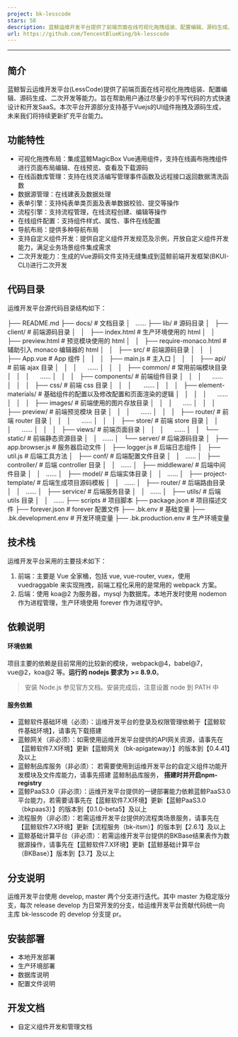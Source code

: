 ```yaml
---
project: bk-lesscode
stars: 58
description: 蓝鲸运维开发平台提供了前端页面在线可视化拖拽组装、配置编辑、源码生成、二次开发等能力。旨在帮助用户快速设计和开发 SaaS。
url: https://github.com/TencentBlueKing/bk-lesscode
---
```


* * *

简介
--

蓝鲸智云运维开发平台(LessCode)提供了前端页面在线可视化拖拽组装、配置编辑、源码生成、二次开发等能力。旨在帮助用户通过尽量少的手写代码的方式快速设计和开发SaaS。本次平台开源部分支持基于Vuejs的UI组件拖拽及源码生成，未来我们将持续更新扩充平台能力。

功能特性
----

-   可视化拖拽布局：集成蓝鲸MagicBox Vue通用组件，支持在线画布拖拽组件进行页面布局编辑、在线预览、查看及下载源码
-   在线函数库管理：支持在线灵活编写管理事件函数及远程接口返回数据清洗函数
-   数据源管理：在线建表及数据处理
-   表单引擎：支持纯表单类页面及表单数据校验、提交等操作
-   流程引擎：支持流程管理，在线流程创建、编辑等操作
-   在线组件配置：支持组件样式、属性、事件在线配置
-   导航布局：提供多种导航布局
-   支持自定义组件开发：提供自定义组件开发规范及示例，开放自定义组件开发能力，满足业务场景组件集成需求
-   二次开发能力：生成的Vue源码文件支持无缝集成到蓝鲸前端开发框架(BKUI-CLI)进行二次开发

代码目录
----

运维开发平台源代码目录结构如下：

├── README.md
├── docs/                   # 文档目录
│   ......
├── lib/                    # 源码目录
│   ├── client/             # 前端源码目录
│   │   ├── index.html      # 生产环境使用的 html
│   │   ├── preview.html    # 预览模块使用的 html
│   │   ├── require-monaco.html # 辅助引入 monaco 编辑器的 html
│   │   ├── src/            # 前端源码目录
│   │   │   ├── App.vue     # App 组件
│   │   │   ├── main.js     # 主入口
│   │   │   ├── api/        # 前端 ajax 目录
│   │   │       ......
│   │   │   ├── common/     # 常用前端模块目录
│   │   │       ......
│   │   │   ├── components/ # 前端组件目录
│   │   │       ......
│   │   │   ├── css/        # 前端 css 目录
│   │   │       ......
│   │   │   ├── element-materials/  # 基础组件的配置以及修改配置和页面渲染的逻辑
│   │   │   │       ......
│   │   │   ├── images/     # 前端使用的图片存放目录
│   │   │       .....
│   │   │   ├── preview/    # 前端预览模块 目录
│   │   │       ......
│   │   │   ├── router/     # 前端 router 目录
│   │   │       ......
│   │   │   ├── store/      # 前端 store 目录
│   │   │       ......
│   │   │   ├── views/      # 前端页面目录
│   │   │       ......
│   │   └── static/         # 前端静态资源目录
│   │       ......
│   └── server/             # 后端源码目录
│       ├── app.browser.js  # 服务器启动文件
│       ├── logger.js       # 后端日志组件
│       ├── util.js         # 后端工具方法
│       ├── conf/           # 后端配置文件目录
│       │   ......
│       ├── controller/     # 后端 controller 目录
│       │   ......
│       ├── middleware/     # 后端中间件目录
│       │   ......
│       ├── model/          # 后端实体目录
│       │   ......
│       ├── project-template/  # 后端生成项目源码模板
│       │   ......
│       ├── router/         # 后端路由目录
│       │   ......
│       ├── service/        # 后端服务目录
│       │   ......
│       ├── utils/          # 后端utils 目录
│       │   ......
├── scripts                 # 项目脚本
├── package.json            # 项目描述文件
├── forever.json            # forever 配置文件
├── .bk.env                 # 基础变量
├── .bk.development.env     # 开发环境变量
├── .bk.production.env      # 生产环境变量

技术栈
---

运维开发平台采用的主要技术如下：

1.  前端：主要是 Vue 全家桶，包括 vue, vue-router, vuex，使用 vuedraggable 来实现拖拽，前端工程化采用的是常用的 webpack 方案。
2.  后端：使用 koa@2 为服务器，mysql 为数据库。本地开发时使用 nodemon 作为进程管理，生产环境使用 forever 作为进程守护。

依赖说明
----

#### 环境依赖

项目主要的依赖是目前常用的比较新的模块，webpack@4，babel@7，vue@2，koa@2 等。**运行的 nodejs 要求为 >= 8.9.0**。

> 安装 Node.js 参见官方文档。安装完成后，注意设置 node 到 PATH 中

#### 服务依赖

-   蓝鲸软件基础环境（必须）：运维开发平台的登录及权限管理依赖于【蓝鲸软件基础环境】，请事先下载搭建
-   蓝鲸网关（非必须）：如需使用运维开发平台提供的API网关资源，请事先在【蓝鲸软件7.X环境】更新【蓝鲸网关（bk-apigateway）】的版本到【0.4.41】及以上
-   蓝鲸制品库服务（非必须）： 若需要使用到运维开发平台的自定义组件功能开发模块及文件库能力，请事先搭建 蓝鲸制品库服务， **搭建时并开启npm-registry**
-   蓝鲸PaaS3.0（非必须）：运维开发平台提供的一键部署能力依赖蓝鲸PaaS3.0平台能力，若需要请事先在【蓝鲸软件7.X环境】更新【蓝鲸PaaS3.0（bkpaas3）】的版本到【0.1.0-beta5】及以上
-   流程服务（非必须）：若需运维开发平台提供的流程类场景服务，请事先在【蓝鲸软件7.X环境】更新【流程服务（bk-itsm）】的版本到【2.6.1】及以上
-   蓝鲸基础计算平台（非必须）：若需运维开发平台提供的BKBase结果表作为数据源操作，请事先在【蓝鲸软件7.X环境】更新【蓝鲸基础计算平台（BKBase）】版本到【3.7】及以上

分支说明
----

运维开发平台使用 develop, master 两个分支进行迭代。其中 master 为稳定版分支，每次 release develop 为日常开发的分支，给运维开发平台贡献代码统一向主库 bk-lesscode 的 develop 分支提 pr。

安装部署
----

-   本地开发部署
-   生产环境部署
-   数据库说明
-   配置文件说明

开发文档
----

-   自定义组件开发和管理文档
